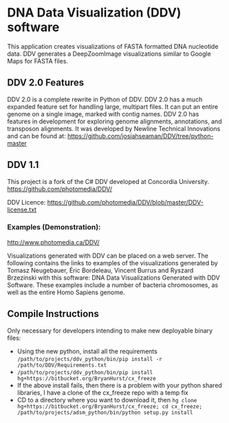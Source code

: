 ﻿# DNA Data Visualization (DDV) software

This application creates visualizations of FASTA formatted DNA nucleotide data.
DDV generates a DeepZoomImage visualizations similar to Google Maps for FASTA files.

## DDV 2.0 Features

DDV 2.0 is a complete rewrite in Python of DDV.  DDV 2.0 has a much expanded feature set for handling
large, multipart files.  It can put an entire genome on a single image, marked with contig names.
DDV 2.0 has features in development for exploring genome alignments, annotations, and transposon alignments.
It was developed by Newline Technical Innovations and can be found at:
https://github.com/josiahseaman/DDV/tree/python-master

## DDV 1.1
This project is a fork of the C# DDV developed at Concordia University.
https://github.com/photomedia/DDV/

DDV Licence:
https://github.com/photomedia/DDV/blob/master/DDV-license.txt

### Examples (Demonstration):

http://www.photomedia.ca/DDV/

Visualizations generated with DDV can be placed on a web server. 
The following contains the links to examples of the visualizations 
generated by Tomasz Neugebauer, Éric Bordeleau, Vincent Burrus and Ryszard Brzezinski 
with this software: DNA Data Visualizations Generated with DDV Software. 
These examples include a number of bacteria chromosomes, as well as the entire Homo Sapiens genome. 


## Compile Instructions
Only necessary for developers intending to make new deployable binary files:

- Using the new python, install all the requirements `/path/to/projects/ddv_python/bin/pip install -r /path/to/DDV/Requirements.txt`
- `/path/to/projects/ddv_python/bin/pip install hg+https://bitbucket.org/BryanHurst/cx_freeze`
- If the above install fails, then there is a problem with your python shared libraries, I have a clone of the cx_freeze repo with a temp fix
- CD to a directory where you want to download it, then `hg clone hg+https://bitbucket.org/BryanHurst/cx_freeze; cd cx_freeze; /path/to/projects/adsm_python/bin/python setup.py install`
